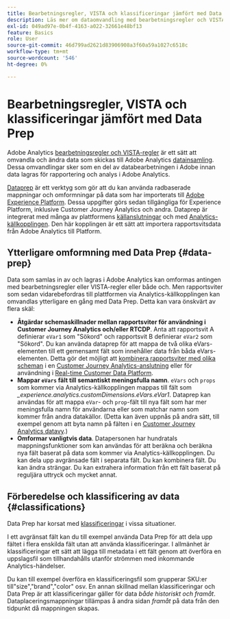 ```yaml
---
title: Bearbetningsregler, VISTA och klassificeringar jämfört med Data Prep för Analytics-källkopplingen
description: Läs mer om dataomvandling med bearbetningsregler och VISTA jämfört med Data Prep
exl-id: 049ad97e-0b4f-4163-a022-32661e48bf13
feature: Basics
role: User
source-git-commit: 46d799ad2621d83906908a3f60a59a1027c6518c
workflow-type: tm+mt
source-wordcount: '546'
ht-degree: 0%

---
```


# Bearbetningsregler, VISTA och klassificeringar jämfört med Data Prep

Adobe Analytics [bearbetningsregler och VISTA-regler](https://experienceleague.adobe.com/docs/analytics/admin/admin-tools/processing-rules/processing-rules-configuration/processing-rule-order.html) är ett sätt att omvandla och ändra data som skickas till Adobe Analytics [datainsamling](https://experienceleague.adobe.com/docs/analytics/analyze/reports-analytics/reporting-interface/overview-data-collection.html). Dessa omvandlingar sker som en del av databearbetningen i Adobe innan data lagras för rapportering och analys i Adobe Analytics.

[Dataprep](https://experienceleague.adobe.com/docs/experience-platform/data-prep/home.html) är ett verktyg som gör att du kan använda radbaserade mappningar och omformningar på data som har importerats till [Adobe Experience Platform](https://experienceleague.adobe.com/docs/experience-platform.html). Dessa uppgifter görs sedan tillgängliga för Experience Platform, inklusive Customer Journey Analytics och andra. Dataprep är integrerat med många av plattformens [källanslutningar](https://experienceleague.adobe.com/docs/experience-platform/sources/home.html) och med [Analytics-källkopplingen](https://experienceleague.adobe.com/docs/experience-platform/sources/ui-tutorials/create/adobe-applications/analytics.html). Den här kopplingen är ett sätt att importera rapportsvitsdata från Adobe Analytics till Platform.

## Ytterligare omformning med Data Prep {#data-prep}

Data som samlas in av och lagras i Adobe Analytics kan omformas antingen med bearbetningsregler eller VISTA-regler eller både och. Men rapportsviter som sedan vidarebefordras till plattformen via Analytics-källkopplingen kan omvandlas ytterligare en gång med Data Prep. Detta kan vara önskvärt av flera skäl:

* **Åtgärdar schemaskillnader mellan rapportsviter för användning i Customer Journey Analytics och/eller RTCDP**. Anta att rapportsvit A definierar `eVar1` som &quot;Sökord&quot; och rapportsvit B definierar `eVar2` som &quot;Sökord&quot;. Du kan använda dataprep för att mappa de två olika eVars-elementen till ett gemensamt fält som innehåller data från båda eVars-elementen. Detta gör det möjligt att [kombinera rapportsviter med olika scheman](https://experienceleague.adobe.com/docs/analytics-platform/using/cja-usecases/combine-report-suites.html) i en [Customer Journey Analytics-anslutning](/help/connections/overview.md) eller för användning i [Real-time Customer Data Platform](https://experienceleague.adobe.com/docs/platform-learn/tutorials/application-services/rtcdp/understanding-the-real-time-customer-data-platform.html).
* **Mappar `eVars` fält till semantiskt meningsfulla namn**. `eVars` och `props` som kommer via Analytics-källkopplingen mappas till fält som _\_experience.analytics.customDimensions.eVars.eVar1_. Dataprep kan användas för att mappa `eVar`- och `prop`-fält till nya fält som har mer meningsfulla namn för användarna eller som matchar namn som kommer från andra datakällor. (Detta kan även uppnås på andra sätt, till exempel genom att byta namn på fälten i en [Customer Journey Analytics datavy](/help/data-views/create-dataview.md).)
* **Omformar vanligtvis data**. Datapersonen har hundratals mappningsfunktioner som kan användas för att beräkna och beräkna nya fält baserat på data som kommer via Analytics-källkopplingen. Du kan dela upp avgränsade fält i separata fält. Du kan kombinera fält. Du kan ändra strängar. Du kan extrahera information från ett fält baserat på reguljära uttryck och mycket annat.

## Förberedelse och klassificering av data {#classifications}

Data Prep har korsat med [klassificeringar](https://experienceleague.adobe.com/docs/analytics/components/classifications/c-classifications.html) i vissa situationer.

I ett avgränsat fält kan du till exempel använda Data Prep för att dela upp fältet i flera enskilda fält utan att använda klassificeringar. I allmänhet är klassificeringar ett sätt att lägga till metadata i ett fält genom att överföra en uppslagsfil som tillhandahålls utanför strömmen med inkommande Analytics-händelser.

Du kan till exempel överföra en klassificeringsfil som grupperar SKU:er till&quot;size&quot;,&quot;brand&quot;,&quot;color&quot; osv. En annan skillnad mellan klassificeringar och Data Prep är att klassificeringar gäller för data _både historiskt och framåt_. Dataplaceringsmappningar tillämpas å andra sidan _framåt_ på data från den tidpunkt då mappningen skapas.
